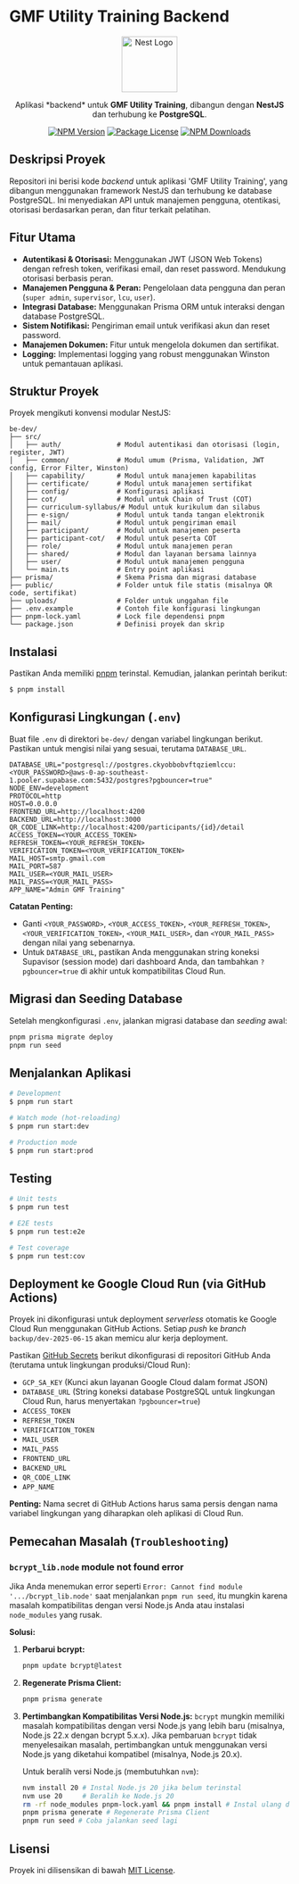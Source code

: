 # GMF Utility Training Backend

<p align="center">
  <img src="https://nestjs.com/img/logo-small.svg" width="100" alt="Nest Logo" />
</p>

<p align="center">
  Aplikasi *backend* untuk <b>GMF Utility Training</b>, dibangun dengan <b>NestJS</b> dan terhubung ke <b>PostgreSQL</b>.
</p>

<p align="center">
  <a href="https://www.npmjs.com/package/@nestjs/core" target="_blank"><img src="https://img.shields.io/npm/v/@nestjs/core.svg" alt="NPM Version" /></a>
  <a href="https://www.npmjs.com/package/@nestjs/core" target="_blank"><img src="https://img.shields.io/npm/l/@nestjs/core.svg" alt="Package License" /></a>
  <a href="https://www.npmjs.com/package/@nestjs/common" target="_blank"><img src="https://img.shields.io/npm/dm/@nestjs/common.svg" alt="NPM Downloads" /></a>
</p>

## Deskripsi Proyek

Repositori ini berisi kode *backend* untuk aplikasi 'GMF Utility Training', yang dibangun menggunakan framework NestJS dan terhubung ke database PostgreSQL. Ini menyediakan API untuk manajemen pengguna, otentikasi, otorisasi berdasarkan peran, dan fitur terkait pelatihan.

## Fitur Utama

*   **Autentikasi & Otorisasi:** Menggunakan JWT (JSON Web Tokens) dengan refresh token, verifikasi email, dan reset password. Mendukung otorisasi berbasis peran.
*   **Manajemen Pengguna & Peran:** Pengelolaan data pengguna dan peran (`super admin`, `supervisor`, `lcu`, `user`).
*   **Integrasi Database:** Menggunakan Prisma ORM untuk interaksi dengan database PostgreSQL.
*   **Sistem Notifikasi:** Pengiriman email untuk verifikasi akun dan reset password.
*   **Manajemen Dokumen:** Fitur untuk mengelola dokumen dan sertifikat.
*   **Logging:** Implementasi logging yang robust menggunakan Winston untuk pemantauan aplikasi.

## Struktur Proyek

Proyek mengikuti konvensi modular NestJS:

```
be-dev/
├── src/
│   ├── auth/              # Modul autentikasi dan otorisasi (login, register, JWT)
│   ├── common/            # Modul umum (Prisma, Validation, JWT config, Error Filter, Winston)
│   ├── capability/        # Modul untuk manajemen kapabilitas
│   ├── certificate/       # Modul untuk manajemen sertifikat
│   ├── config/            # Konfigurasi aplikasi
│   ├── cot/               # Modul untuk Chain of Trust (COT)
│   ├── curriculum-syllabus/# Modul untuk kurikulum dan silabus
│   ├── e-sign/            # Modul untuk tanda tangan elektronik
│   ├── mail/              # Modul untuk pengiriman email
│   ├── participant/       # Modul untuk manajemen peserta
│   ├── participant-cot/   # Modul untuk peserta COT
│   ├── role/              # Modul untuk manajemen peran
│   ├── shared/            # Modul dan layanan bersama lainnya
│   ├── user/              # Modul untuk manajemen pengguna
│   └── main.ts            # Entry point aplikasi
├── prisma/                # Skema Prisma dan migrasi database
├── public/                # Folder untuk file statis (misalnya QR code, sertifikat)
├── uploads/               # Folder untuk unggahan file
├── .env.example           # Contoh file konfigurasi lingkungan
├── pnpm-lock.yaml         # Lock file dependensi pnpm
└── package.json           # Definisi proyek dan skrip
```

## Instalasi

Pastikan Anda memiliki [pnpm](https://pnpm.io/installation) terinstal. Kemudian, jalankan perintah berikut:

```bash
$ pnpm install
```

## Konfigurasi Lingkungan (`.env`)

Buat file `.env` di direktori `be-dev/` dengan variabel lingkungan berikut. Pastikan untuk mengisi nilai yang sesuai, terutama `DATABASE_URL`.

```
DATABASE_URL="postgresql://postgres.ckyobbobvftqziemlccu:<YOUR_PASSWORD>@aws-0-ap-southeast-1.pooler.supabase.com:5432/postgres?pgbouncer=true"
NODE_ENV=development
PROTOCOL=http
HOST=0.0.0.0
FRONTEND_URL=http://localhost:4200
BACKEND_URL=http://localhost:3000
QR_CODE_LINK=http://localhost:4200/participants/{id}/detail
ACCESS_TOKEN=<YOUR_ACCESS_TOKEN>
REFRESH_TOKEN=<YOUR_REFRESH_TOKEN>
VERIFICATION_TOKEN=<YOUR_VERIFICATION_TOKEN>
MAIL_HOST=smtp.gmail.com
MAIL_PORT=587
MAIL_USER=<YOUR_MAIL_USER>
MAIL_PASS=<YOUR_MAIL_PASS>
APP_NAME="Admin GMF Training"
```

**Catatan Penting:**
*   Ganti `<YOUR_PASSWORD>`, `<YOUR_ACCESS_TOKEN>`, `<YOUR_REFRESH_TOKEN>`, `<YOUR_VERIFICATION_TOKEN>`, `<YOUR_MAIL_USER>`, dan `<YOUR_MAIL_PASS>` dengan nilai yang sebenarnya.
*   Untuk `DATABASE_URL`, pastikan Anda menggunakan string koneksi Supavisor (session mode) dari dashboard Anda, dan tambahkan `?pgbouncer=true` di akhir untuk kompatibilitas Cloud Run.

## Migrasi dan Seeding Database

Setelah mengkonfigurasi `.env`, jalankan migrasi database dan *seeding* awal:

```bash
pnpm prisma migrate deploy
pnpm run seed
```

## Menjalankan Aplikasi

```bash
# Development
$ pnpm run start

# Watch mode (hot-reloading)
$ pnpm run start:dev

# Production mode
$ pnpm run start:prod
```

## Testing

```bash
# Unit tests
$ pnpm run test

# E2E tests
$ pnpm run test:e2e

# Test coverage
$ pnpm run test:cov
```

## Deployment ke Google Cloud Run (via GitHub Actions)

Proyek ini dikonfigurasi untuk deployment *serverless* otomatis ke Google Cloud Run menggunakan GitHub Actions. Setiap *push* ke *branch* `backup/dev-2025-06-15` akan memicu alur kerja deployment.

Pastikan [GitHub Secrets](https://docs.github.com/en/actions/security-guides/encrypted-secrets) berikut dikonfigurasi di repositori GitHub Anda (terutama untuk lingkungan produksi/Cloud Run):

*   `GCP_SA_KEY` (Kunci akun layanan Google Cloud dalam format JSON)
*   `DATABASE_URL` (String koneksi database PostgreSQL untuk lingkungan Cloud Run, harus menyertakan `?pgbouncer=true`)
*   `ACCESS_TOKEN`
*   `REFRESH_TOKEN`
*   `VERIFICATION_TOKEN`
*   `MAIL_USER`
*   `MAIL_PASS`
*   `FRONTEND_URL`
*   `BACKEND_URL`
*   `QR_CODE_LINK`
*   `APP_NAME`

**Penting:** Nama secret di GitHub Actions harus sama persis dengan nama variabel lingkungan yang diharapkan oleh aplikasi di Cloud Run.

## Pemecahan Masalah (`Troubleshooting`)

### `bcrypt_lib.node` module not found error

Jika Anda menemukan error seperti `Error: Cannot find module '.../bcrypt_lib.node'` saat menjalankan `pnpm run seed`, itu mungkin karena masalah kompatibilitas dengan versi Node.js Anda atau instalasi `node_modules` yang rusak.

**Solusi:**

1.  **Perbarui bcrypt:**
    ```bash
    pnpm update bcrypt@latest
    ```
2.  **Regenerate Prisma Client:**
    ```bash
    pnpm prisma generate
    ```
3.  **Pertimbangkan Kompatibilitas Versi Node.js:**
    `bcrypt` mungkin memiliki masalah kompatibilitas dengan versi Node.js yang lebih baru (misalnya, Node.js 22.x dengan bcrypt 5.x.x). Jika pembaruan `bcrypt` tidak menyelesaikan masalah, pertimbangkan untuk menggunakan versi Node.js yang diketahui kompatibel (misalnya, Node.js 20.x).

    Untuk beralih versi Node.js (membutuhkan `nvm`):
    ```bash
    nvm install 20 # Instal Node.js 20 jika belum terinstal
    nvm use 20     # Beralih ke Node.js 20
    rm -rf node_modules pnpm-lock.yaml && pnpm install # Instal ulang dependensi
    pnpm prisma generate # Regenerate Prisma Client
    pnpm run seed # Coba jalankan seed lagi
    ```

## Lisensi

Proyek ini dilisensikan di bawah [MIT License](LICENSE).
